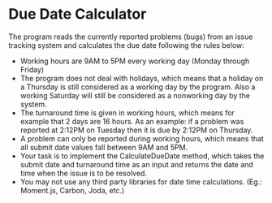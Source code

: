 # Due Date Calculator

The program reads the currently reported problems (bugs) from an issue tracking system and calculates the due date following the rules below:
- Working hours are 9AM to 5PM every working day (Monday through Friday)
- The program does not deal with holidays, which means that a holiday on a Thursday is still considered as a working day by the program. Also a working Saturday will still be considered as a nonworking day by the system.
- The turnaround time is given in working hours, which means for example that 2 days are 16 hours. As an example: if a problem was reported at 2:12PM on Tuesday then it is due by 2:12PM on Thursday.
- A problem can only be reported during working hours, which means that all submit date values fall between 9AM and 5PM.
- Your task is to implement the CalculateDueDate method, which takes the submit date and turnaround time as an input and returns the date and time when the issue is to be resolved.
- You may not use any third party libraries for date time calculations. (Eg.: Moment.js, Carbon, Joda, etc.)
